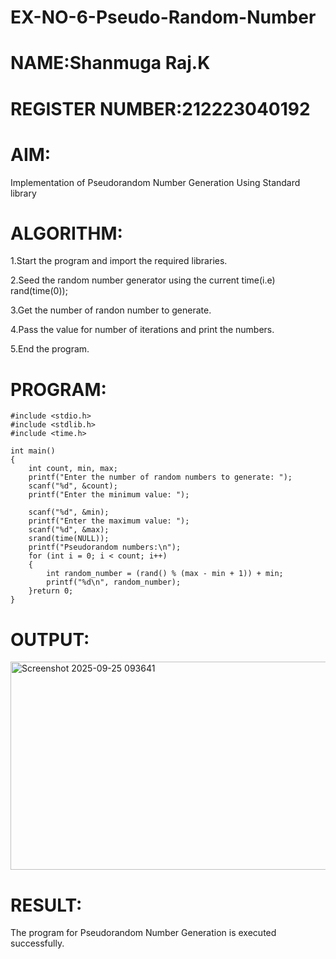 # EX-NO-6-Pseudo-Random-Number
# NAME:Shanmuga Raj.K
# REGISTER NUMBER:212223040192

# AIM: 
Implementation of Pseudorandom Number Generation Using Standard library

# ALGORITHM:

1.Start the program and import the required libraries.

2.Seed the random number generator using the current time(i.e) rand(time(0));

3.Get the number of randon number to generate.

4.Pass the value for number of iterations and print the numbers.

5.End the program.

# PROGRAM:
~~~
#include <stdio.h>
#include <stdlib.h>
#include <time.h>

int main() 
{
    int count, min, max;
    printf("Enter the number of random numbers to generate: ");
    scanf("%d", &count);
    printf("Enter the minimum value: ");
    
    scanf("%d", &min);
    printf("Enter the maximum value: ");
    scanf("%d", &max);
    srand(time(NULL));
    printf("Pseudorandom numbers:\n");   
    for (int i = 0; i < count; i++) 
    {
        int random_number = (rand() % (max - min + 1)) + min;
        printf("%d\n", random_number);
    }return 0;
}
~~~

# OUTPUT:
<img width="796" height="333" alt="Screenshot 2025-09-25 093641" src="https://github.com/user-attachments/assets/6b02370a-d53a-4cbe-a886-118fc9d73e88" />


# RESULT:

The program for Pseudorandom Number Generation is executed successfully.
